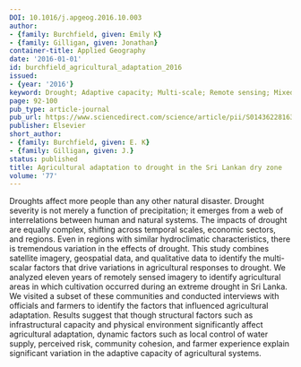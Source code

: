 ```yaml
---
DOI: 10.1016/j.apgeog.2016.10.003
author:
- {family: Burchfield, given: Emily K}
- {family: Gilligan, given: Jonathan}
container-title: Applied Geography
date: '2016-01-01'
id: burchfield_agricultural_adaptation_2016
issued:
- {year: '2016'}
keyword: Drought; Adaptive capacity; Multi-scale; Remote sensing; Mixed methods
page: 92-100
pub_type: article-journal
pub_url: https://www.sciencedirect.com/science/article/pii/S0143622816306063
publisher: Elsevier
short_author:
- {family: Burchfield, given: E. K}
- {family: Gilligan, given: J.}
status: published
title: Agricultural adaptation to drought in the Sri Lankan dry zone
volume: '77'
---
```

Droughts affect more people than any other natural disaster. Drought severity is not merely a function of precipitation; it emerges from a web of interrelations between human and natural systems. The impacts of drought are equally complex, shifting across temporal scales, economic sectors, and regions. Even in regions with similar hydroclimatic characteristics, there is tremendous variation in the effects of drought. This study combines satellite imagery, geospatial data, and qualitative data to identify the multi-scalar factors that drive variations in agricultural responses to drought. We analyzed eleven years of remotely sensed imagery to identify agricultural areas in which cultivation occurred during an extreme drought in Sri Lanka. We visited a subset of these communities and conducted interviews with officials and farmers to identify the factors that influenced agricultural adaptation. Results suggest that though structural factors such as infrastructural capacity and physical environment significantly affect agricultural adaptation, dynamic factors such as local control of water supply, perceived risk, community cohesion, and farmer experience explain significant variation in the adaptive capacity of agricultural systems.
